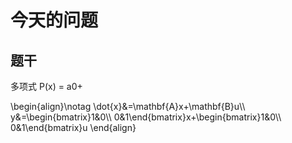 今天的问题
==========
题干
----------
多项式
P(x) = a0+

<p>
\begin{align}\notag 
\dot{x}&=\mathbf{A}x+\mathbf{B}u\\
y&=\begin{bmatrix}1&0\\
0&1\end{bmatrix}x+\begin{bmatrix}1&0\\
0&1\end{bmatrix}u
\end{align}
</p>
